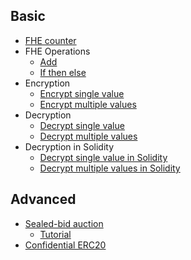 ## Basic

- [FHE counter](fhe-counter.md)
- FHE Operations
  - [Add](fheadd.md)
  - [If then else](fheifthenelse.md)
- Encryption
  - [Encrypt single value](fhe-encrypt-single-value.md)
  - [Encrypt multiple values](fhe-encrypt-multiple-values.md)
- Decryption
  - [Decrypt single value](fhe-decrypt-single-value.md)
  - [Decrypt multiple values](fhe-decrypt-multiple-values.md)
- Decryption in Solidity
  - [Decrypt single value in Solidity](fhe-decrypt-single-value-in-solidity.md)
  - [Decrypt multiple values in Solidity](fhe-decrypt-multiple-values-in-solidity.md)

## Advanced

- [Sealed-bid auction](sealed-bid-auction.md)
  - [Tutorial](sealed-bid-auction-tutorial.md)
- [Confidential ERC20](https://docs.openzeppelin.com/confidential-contracts/0.1.0/token)
